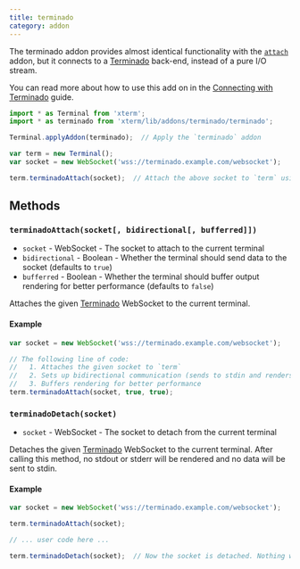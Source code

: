 ```yaml
---
title: terminado
category: addon
---
```


The terminado addon provides almost identical functionality with the [`attach`](/docs/api/addons/attach/) addon, but it connects to a [Terminado](https://github.com/takluyver/terminado) back-end, instead of a pure I/O stream.

You can read more about how to use this add on in the [Connecting with Terminado](/docs/guides/terminado/) guide.

```javascript
import * as Terminal from 'xterm';
import * as terminado from 'xterm/lib/addons/terminado/terminado';

Terminal.applyAddon(terminado);  // Apply the `terminado` addon

var term = new Terminal();
var socket = new WebSocket('wss://terminado.example.com/websocket');

term.terminadoAttach(socket);  // Attach the above socket to `term` using the Terminado protocol
```

## Methods

### `terminadoAttach(socket[, bidirectional[, bufferred]])`

- `socket` - WebSocket - The socket to attach to the current terminal
- `bidirectional` - Boolean - Whether the terminal should send data to the socket (defaults to `true`)
- `bufferred` - Boolean - Whether the terminal should buffer output rendering for better performance (defaults to `false`)

Attaches the given [Terminado](https://github.com/takluyver/terminado) WebSocket to the current terminal.

#### Example

```javascript
var socket = new WebSocket('wss://terminado.example.com/websocket');

// The following line of code:
//   1. Attaches the given socket to `term`
//   2. Sets up bidirectional communication (sends to stdin and renders stdout/stderr)
//   3. Buffers rendering for better performance
term.terminadoAttach(socket, true, true);
```

### `terminadoDetach(socket)`

- `socket` - WebSocket - The socket to detach from the current terminal

Detaches the given [Terminado](https://github.com/takluyver/terminado) WebSocket to the current terminal. After calling this method, no stdout or stderr will be rendered and no data will be sent to stdin.

#### Example

```javascript
var socket = new WebSocket('wss://terminado.example.com/websocket');

term.terminadoAttach(socket);

// ... user code here ...

term.terminadoDetach(socket);  // Now the socket is detached. Nothing will be rendered or sent back.
```
